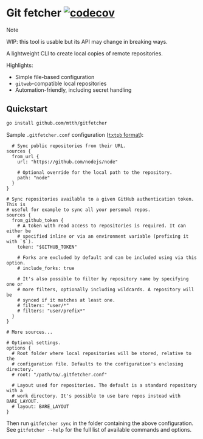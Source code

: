 # Git fetcher [![codecov](https://codecov.io/gh/mtth/gitfetcher/graph/badge.svg?token=N1B8C8UMX0)](https://codecov.io/gh/mtth/gitfetcher)

> [!NOTE]
> WIP: this tool is usable but its API may change in breaking ways.

A lightweight CLI to create local copies of remote repositories.

Highlights:

* Simple file-based configuration
* `gitweb`-compatible local repositories
* Automation-friendly, including secret handling


## Quickstart


```sh
go install github.com/mtth/gitfetcher
```

Sample `.gitfetcher.conf` configuration ([`txtpb` format][txtpb]):

```pbtxt
  # Sync public repositories from their URL.
sources {
  from_url {
    url: "https://github.com/nodejs/node"

    # Optional override for the local path to the repository.
    path: "node"
  }
}

# Sync repositories available to a given GitHub authentication token. This is
# useful for example to sync all your personal repos.
sources {
  from_github_token {
    # A token with read access to repositories is required. It can either be
    # specified inline or via an environment variable (prefixing it with `$`).
    token: "$GITHUB_TOKEN"

    # Forks are excluded by default and can be included using via this option.
    # include_forks: true

    # It's also possible to filter by repository name by specifying one or
    # more filters, optionally including wildcards. A repository will be
    # synced if it matches at least one.
    # filters: "user/*"
    # filters: "user/prefix*"
  }
}

# More sources...

# Optional settings.
options {
  # Root folder where local repositories will be stored, relative to the
  # configuration file. Defaults to the configuration's enclosing directory.
  # root: "/path/to/.gitfetcher.conf"

  # Layout used for repositories. The default is a standard repository with a
  # work directory. It's possible to use bare repos instead with BARE_LAYOUT.
  # layout: BARE_LAYOUT
}
```

Then run `gitfetcher sync` in the folder containing the above configuration.
See `gitfetcher --help` for the full list of available commands and options.


[txtpb]: https://protobuf.dev/reference/protobuf/textformat-spec/
